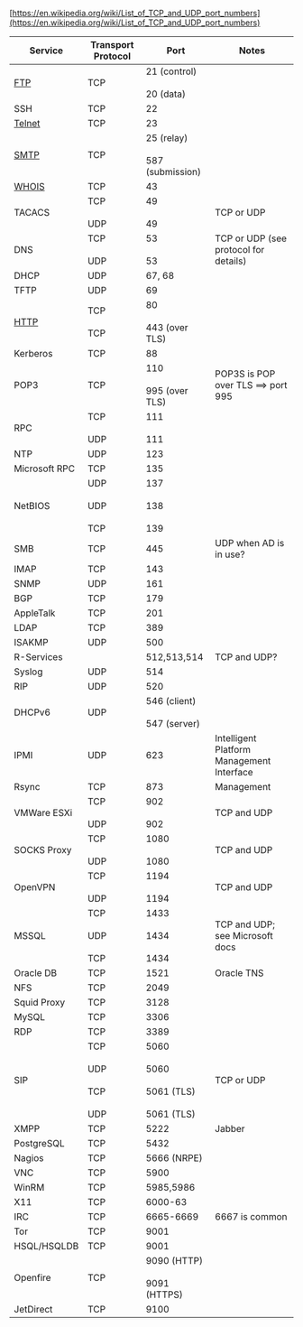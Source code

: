 [https://en.wikipedia.org/wiki/List_of_TCP_and_UDP_port_numbers](https://en.wikipedia.org/wiki/List_of_TCP_and_UDP_port_numbers)

| Service                       | Transport Protocol                      | Port                                                    | Notes                                     |
| ----------------------------- | --------------------------------------- | ------------------------------------------------------- | ----------------------------------------- |
| [FTP](Protocols/FTP.md)       | TCP                                     | 21 (control) <br><br>20 (data)                          |                                           |
| SSH                           | TCP                                     | 22                                                      |                                           |
| [Telnet](Protocols/Telnet.md) | TCP                                     | 23                                                      |                                           |
| [SMTP](Protocols/SMTP.md)     | TCP                                     | 25 (relay) <br><br>587 (submission)                     |                                           |
| [WHOIS](Protocols/WHOIS.md)   | TCP                                     | 43                                                      |                                           |
| TACACS                        | TCP <br><br>UDP                         | 49 <br><br>49                                           | TCP or UDP                                |
| DNS                           | TCP <br><br>UDP                         | 53 <br><br>53                                           | TCP or UDP (see protocol for details)     |
| DHCP                          | UDP                                     | 67, 68                                                  |                                           |
| TFTP                          | UDP                                     | 69                                                      |                                           |
| [HTTP](Protocols/HTTP.md)     | TCP <br><br>TCP                         | 80 <br><br>443 (over TLS)                               |                                           |
| Kerberos                      | TCP                                     | 88                                                      |                                           |
| POP3                          | TCP                                     | 110 <br><br>995 (over TLS)                              | POP3S is POP over TLS ==> port 995        |
| RPC                           | TCP <br><br>UDP                         | 111 <br><br>111                                         |                                           |
| NTP                           | UDP                                     | 123                                                     |                                           |
| Microsoft RPC                 | TCP                                     | 135                                                     |                                           |
| NetBIOS                       | UDP <br><br>UDP <br><br>TCP             | 137 <br><br>138 <br><br>139                             |                                           |
| SMB                           | TCP                                     | 445                                                     | UDP when AD is in use?                    |
| IMAP                          | TCP                                     | 143                                                     |                                           |
| SNMP                          | UDP                                     | 161                                                     |                                           |
| BGP                           | TCP                                     | 179                                                     |                                           |
| AppleTalk                     | TCP                                     | 201                                                     |                                           |
| LDAP                          | TCP                                     | 389                                                     |                                           |
| ISAKMP                        | UDP                                     | 500                                                     |                                           |
| R-Services                    |                                         | 512,513,514                                             | TCP and UDP?                              |
| Syslog                        | UDP                                     | 514                                                     |                                           |
| RIP                           | UDP                                     | 520                                                     |                                           |
| DHCPv6                        | UDP                                     | 546 (client) <br><br>547 (server)                       |                                           |
| IPMI                          | UDP                                     | 623                                                     | Intelligent Platform Management Interface |
| Rsync                         | TCP                                     | 873                                                     | Management                                |
| VMWare ESXi                   | TCP <br><br>UDP                         | 902 <br><br>902                                         | TCP and UDP                               |
| SOCKS Proxy                   | TCP <br><br>UDP                         | 1080 <br><br>1080                                       | TCP and UDP                               |
| OpenVPN                       | TCP <br><br>UDP                         | 1194 <br><br>1194                                       | TCP and UDP                               |
| MSSQL                         | TCP <br><br>UDP <br><br>TCP             | 1433  <br><br>1434  <br><br>1434                        | TCP and UDP; see Microsoft docs           |
| Oracle DB                     | TCP                                     | 1521                                                    | Oracle TNS                                |
| NFS                           | TCP                                     | 2049                                                    |                                           |
| Squid Proxy                   | TCP                                     | 3128                                                    |                                           |
| MySQL                         | TCP                                     | 3306                                                    |                                           |
| RDP                           | TCP                                     | 3389                                                    |                                           |
| SIP                           | TCP <br><br>UDP <br><br>TCP <br><br>UDP | 5060 <br><br>5060 <br><br>5061 (TLS) <br><br>5061 (TLS) | TCP or UDP                                |
| XMPP                          | TCP                                     | 5222                                                    | Jabber                                    |
| PostgreSQL                    | TCP                                     | 5432                                                    |                                           |
| Nagios                        | TCP                                     | 5666 (NRPE)                                             |                                           |
| VNC                           | TCP                                     | 5900                                                    |                                           |
| WinRM                         | TCP                                     | 5985,5986                                               |                                           |
| X11                           | TCP                                     | 6000-63                                                 |                                           |
| IRC                           | TCP                                     | 6665-6669                                               | 6667 is common                            |
| Tor                           | TCP                                     | 9001                                                    |                                           |
| HSQL/HSQLDB                   | TCP                                     | 9001                                                    |                                           |
| Openfire                      | TCP                                     | 9090 (HTTP) <br><br>9091 (HTTPS)                        |                                           |
| JetDirect                     | TCP                                     | 9100                                                    |                                           |